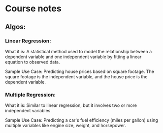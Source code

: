 # Course notes

## Algos:
### Linear Regression:

What it is: A statistical method used to model the relationship between a dependent variable and one independent variable by fitting a linear equation to observed data. <br>

Sample Use Case: Predicting house prices based on square footage. The square footage is the independent variable, and the house price is the dependent variable.

### Multiple Regression:

What it is: Similar to linear regression, but it involves two or more independent variables. <br>

Sample Use Case: Predicting a car's fuel efficiency (miles per gallon) using multiple variables like engine size, weight, and horsepower.